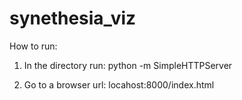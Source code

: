 # synethesia_viz

How to run:
1) In the directory run:
python -m SimpleHTTPServer

2) Go to a browser url:
locahost:8000/index.html
